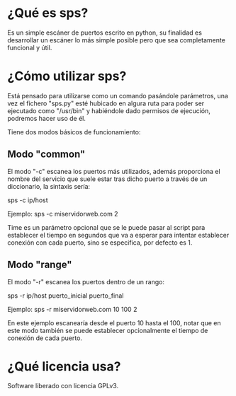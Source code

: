 # ¿Qué es sps?

Es un simple escáner de puertos escrito en python, su finalidad es desarrollar un escáner lo más simple posible pero que 
sea completamente funcional y útil.

# ¿Cómo utilizar sps?

Está pensado para utilizarse como un comando pasándole parámetros, una vez el fichero "sps.py" esté hubicado en algura ruta 
para poder ser ejecutado como "/usr/bin" y habiéndole dado permisos de ejecución, podremos hacer uso de él.

Tiene dos modos básicos de funcionamiento:

## Modo "common"

El modo "-c" escanea los puertos más utilizados, además proporciona el nombre del servicio que suele estar tras dicho puerto a través de un diccionario, la sintaxis sería:

sps -c ip/host <time>

Ejemplo: sps -c miservidorweb.com 2

Time es un parámetro opcional que se le puede pasar al script para establecer el tiempo en segundos que va a esperar para 
intentar establecer conexión con cada puerto, sino se especifica, por defecto es 1.

## Modo "range"

El modo "-r" escanea los puertos dentro de un rango:

sps -r ip/host puerto_inicial puerto_final <time>

Ejemplo: sps -r miservidorweb.com 10 100 2

En este ejemplo escanearía desde el puerto 10 hasta el 100, notar que en este modo también se puede establecer 
opcionalmente el tiempo de conexión de cada puerto.

# ¿Qué licencia usa?

Software liberado con licencia GPLv3.



